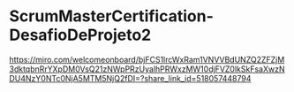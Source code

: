 # ScrumMasterCertification-DesafioDeProjeto2
https://miro.com/welcomeonboard/bjFCS1lrcWxRam1VNVVBdUNZQ2ZFZjM3dktqbnRrYXpDM0VsQ21zNWpPRzUyalhPRWxzMW10djFVZ0lkSkFsaXwzNDU4NzY0NTc0NjA5MTM5NjQ2fDI=?share_link_id=518057448794

